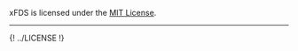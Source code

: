 xFDS is licensed under the [MIT License](https://opensource.org/licenses/MIT).

---

{! ../LICENSE !}
